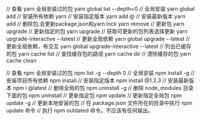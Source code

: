 // 查看 yarn 全局安装过的包
yarn global list --depth=0
// 全局安装
yarn global add <package>
// 安装所有依赖
yarn
// 安装指定版本
yarn add <package>@<version>
// 安装最新版本
yarn add <package>
// 删除包,会更新package.json和yarn.lock
yarn remove <package>
// 更新包
yarn upgrade
// 更新指定的包
yarn upgrade <package>
// 获取可更新的包列表选择更新
yarn upgrade-interactive --latest
// 更新全局依赖
yarn global upgrade --latest
// 更新全局依赖，有交互
yarn global upgrade-interactive --latest
// 列出已缓存的包
yarn cache list
// 查找缓存包的路径
yarn cache dir
// 清除缓存的包
yarn cache clean


// 查看 npm 全局安装过的包
npm list -g --depth 0
// 全局安装
npm install <package> -g
// 安装项目所有依赖
npm install
// 安装指定版本
npm install <package>@1.2.3
// 安装最新版本
npm i <package>@latest
// 删除全局的包
npm uninstall -g <package>
// 删除 node_modules 目录下面的包
npm uninstall <package>
// 更新指定包
npm update <package>
// 更新指定全局包
npm update -g <package>
// 更新本地安装的包
// 在 package.json 文件所在的目录中执行 npm update 命令
// 执行 npm outdated 命令。不应该有任何输出。


